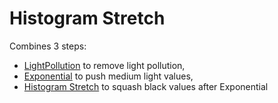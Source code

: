 # Histogram Stretch

Combines 3 steps:

* [LightPollution](src/QtProcessing/QtProcessing/Mono2Mono/lightpollution.md) to remove light pollution,
* [Exponential](src/QtProcessing/QtProcessing/Mono2Mono/exponential.md) to push medium light values,
* [Histogram Stretch](src/QtProcessing/QtProcessing/Mono2Mono/histostretch.md) to squash black values after Exponential
